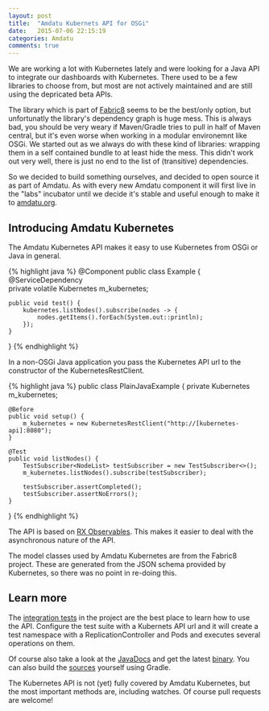 ```yaml
---
layout: post
title:  "Amdatu Kubernets API for OSGi"
date:   2015-07-06 22:15:19
categories: Amdatu
comments: true
---
```


We are working a lot with Kubernetes lately and were looking for a Java API to integrate our dashboards with Kubernetes. There used to be a few libraries to choose from, but most are not actively maintained and are still using the depricated beta APIs.

The library which is part of [Fabric8](http://fabric8.io/guide/javaLibraries.html) seems to be the best/only option, but unfortunatly the library's dependency graph is huge mess. This is always bad, you should be very weary if Maven/Gradle tries to pull in half of Maven central, but it's even worse when working in a modular environemnt like OSGi. We started out as we always do with these kind of libraries: wrapping them in a self contained bundle to at least hide the mess. This didn't work out very well, there is just no end to the list of (transitive) dependencies.

So we decided to build something ourselves, and decided to open source it as part of Amdatu. As with every new Amdatu component it will first live in the "labs" incubator until we decide it's stable and useful enough to make it to [amdatu.org](http://amdatu.org). 

Introducing Amdatu Kubernetes
--

The Amdatu Kubernetes API makes it easy to use Kubernetes from OSGi or Java in general. 

{% highlight java %}
@Component
public class Example {
	@ServiceDependency	
	private volatile Kubernetes m_kubernetes;

	public void test() {
		kubernetes.listNodes().subscribe(nodes -> {
			nodes.getItems().forEach(System.out::println);
		});
	}
}
{% endhighlight %}


In a non-OSGi Java application you pass the Kubernetes API url to the constructor of the KubernetesRestClient.

{% highlight java %}
public class PlainJavaExample {
	private Kubernetes m_kubernetes;
	
	@Before
	public void setup() {
		m_kubernetes = new KubernetesRestClient("http://[kubernetes-api]:8080");
	}
	
	@Test
	public void listNodes() {
		TestSubscriber<NodeList> testSubscriber = new TestSubscriber<>();
		m_kubernetes.listNodes().subscribe(testSubscriber);

		testSubscriber.assertCompleted();
		testSubscriber.assertNoErrors();
	}
}
{% endhighlight %}

The API is based on [RX Observables](https://github.com/ReactiveX/RxJava). This makes it easier to deal with the asynchronous nature of the API. 

The model classes used by Amdatu Kubernetes are from the Fabric8 project. These are generated from the JSON schema provided by Kubernetes, so there was no point in re-doing this.

Learn more
--

The [integration tests](https://bitbucket.org/amdatulabs/amdatu-kubernetes/src/6850e7850f171ded7a814473e21128078791d929/org.amdatu.kubernetes.test/src/org/amdatu/kubernetes/test/KubernetesTest.java?at=master) in the project are the best place to learn how to use the API. Configure the test suite with a Kubernets API url and it will create a test namespace with a ReplicationController and Pods and executes several operations on them.

Of course also take a look at the [JavaDocs](https://amdatu.atlassian.net/builds/browse/KUBER-MAIN/latest/artifact/JOB1/javadoc/index.html) and get the latest [binary](https://amdatu.atlassian.net/builds/browse/KUBER-MAIN/latest/artifact/JOB1/bundles). You can also build the [sources](https://bitbucket.org/amdatulabs/amdatu-kubernetes) yourself using Gradle.

The Kubernetes API is not (yet) fully covered by Amdatu Kubernetes, but the most important methods are, including watches. Of course pull requests are welcome!